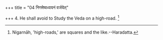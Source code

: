 +++
title = "04 निगमेष्वध्ययनं वर्जयेत्"

+++
4. He shall avoid to Study the Veda on a high-road. [^4] 


[^4]:  Nigarnāh, 'high-roads,' are squares and the like.--Haradatta.
